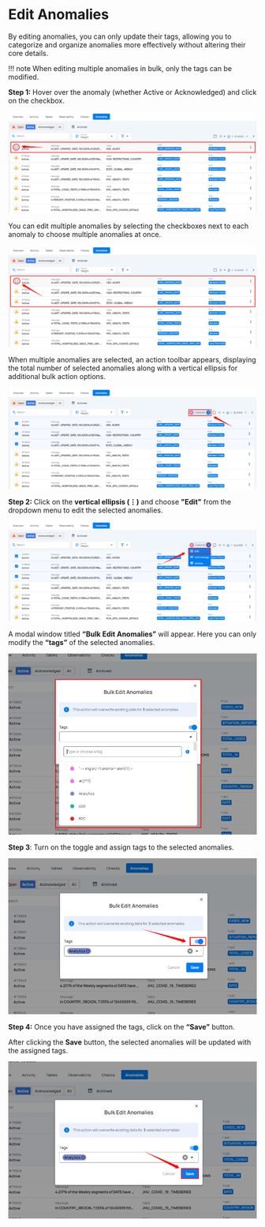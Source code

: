 # Edit Anomalies

By editing anomalies, you can only update their tags, allowing you to categorize and organize anomalies more effectively without altering their core details.

!!! note
    When editing multiple anomalies in bulk, only the tags can be modified.

**Step 1:** Hover over the anomaly (whether Active or Acknowledged) and click on the checkbox.

![edit-anomaly](../assets/datastores/edit-anomalies/edit-anomaly.png)

You can edit multiple anomalies by selecting the checkboxes next to each anomaly to choose multiple anomalies at once.

![hover-edit](../assets/datastores/edit-anomalies/hover-edit.png)

When multiple anomalies are selected, an action toolbar appears, displaying the total number of selected anomalies along with a vertical ellipsis for additional bulk action options.

![vertical-edit](../assets/datastores/edit-anomalies/vertical-edit.png)

**Step 2:** Click on the **vertical ellipsis (⋮)** and choose **"Edit"** from the dropdown menu to edit the selected anomalies.

![vertical-edit-options](../assets/datastores/edit-anomalies/vertical-edit-options.png)

A modal window titled **“Bulk Edit Anomalies”** will appear. Here you can only modify the **“tags”** of the selected anomalies.

![edit-modal](../assets/datastores/edit-anomalies/edit-modal.png)

**Step 3**: Turn on the toggle and assign tags to the selected anomalies.

![edit-bulk](../assets/datastores/edit-anomalies/edit-bulk.png)

**Step 4:** Once you have assigned the tags, click on the **“Save”** button.

After clicking the **Save** button, the selected anomalies will be updated with the assigned tags.

![save-button](../assets/datastores/edit-anomalies/save-button.png)
